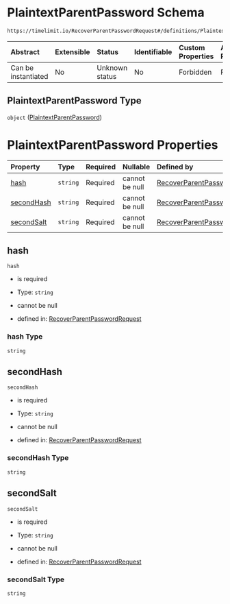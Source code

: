# PlaintextParentPassword Schema

```txt
https://timelimit.io/RecoverParentPasswordRequest#/definitions/PlaintextParentPassword
```

| Abstract            | Extensible | Status         | Identifiable | Custom Properties | Additional Properties | Access Restrictions | Defined In                                                                                                    |
| :------------------ | :--------- | :------------- | :----------- | :---------------- | :-------------------- | :------------------ | :------------------------------------------------------------------------------------------------------------ |
| Can be instantiated | No         | Unknown status | No           | Forbidden         | Forbidden             | none                | [RecoverParentPasswordRequest.schema.json\*](RecoverParentPasswordRequest.schema.json "open original schema") |

## PlaintextParentPassword Type

`object` ([PlaintextParentPassword](recoverparentpasswordrequest-definitions-plaintextparentpassword.md))

# PlaintextParentPassword Properties

| Property                  | Type     | Required | Nullable       | Defined by                                                                                                                                                                                                                               |
| :------------------------ | :------- | :------- | :------------- | :--------------------------------------------------------------------------------------------------------------------------------------------------------------------------------------------------------------------------------------- |
| [hash](#hash)             | `string` | Required | cannot be null | [RecoverParentPasswordRequest](recoverparentpasswordrequest-definitions-plaintextparentpassword-properties-hash.md "https://timelimit.io/RecoverParentPasswordRequest#/definitions/PlaintextParentPassword/properties/hash")             |
| [secondHash](#secondhash) | `string` | Required | cannot be null | [RecoverParentPasswordRequest](recoverparentpasswordrequest-definitions-plaintextparentpassword-properties-secondhash.md "https://timelimit.io/RecoverParentPasswordRequest#/definitions/PlaintextParentPassword/properties/secondHash") |
| [secondSalt](#secondsalt) | `string` | Required | cannot be null | [RecoverParentPasswordRequest](recoverparentpasswordrequest-definitions-plaintextparentpassword-properties-secondsalt.md "https://timelimit.io/RecoverParentPasswordRequest#/definitions/PlaintextParentPassword/properties/secondSalt") |

## hash

`hash`

- is required

- Type: `string`

- cannot be null

- defined in: [RecoverParentPasswordRequest](recoverparentpasswordrequest-definitions-plaintextparentpassword-properties-hash.md "https://timelimit.io/RecoverParentPasswordRequest#/definitions/PlaintextParentPassword/properties/hash")

### hash Type

`string`

## secondHash

`secondHash`

- is required

- Type: `string`

- cannot be null

- defined in: [RecoverParentPasswordRequest](recoverparentpasswordrequest-definitions-plaintextparentpassword-properties-secondhash.md "https://timelimit.io/RecoverParentPasswordRequest#/definitions/PlaintextParentPassword/properties/secondHash")

### secondHash Type

`string`

## secondSalt

`secondSalt`

- is required

- Type: `string`

- cannot be null

- defined in: [RecoverParentPasswordRequest](recoverparentpasswordrequest-definitions-plaintextparentpassword-properties-secondsalt.md "https://timelimit.io/RecoverParentPasswordRequest#/definitions/PlaintextParentPassword/properties/secondSalt")

### secondSalt Type

`string`
